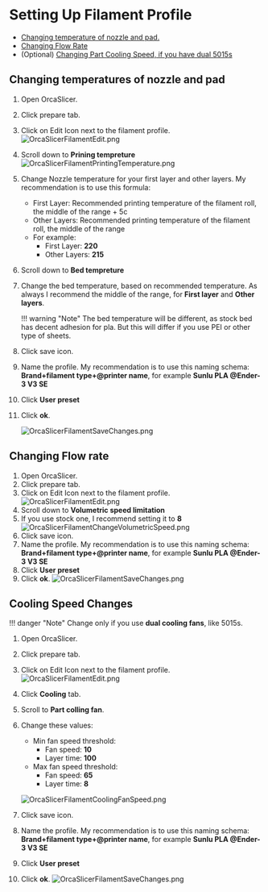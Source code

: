 # Setting Up Filament Profile

- [Changing temperature of nozzle and pad.](#changing-temperatures-of-nozzle-and-pad)
- [Changing Flow Rate](#changing-flow-rate)
- (Optional) [Changing Part Cooling Speed, if you have dual 5015s](#cooling-speed-changes)

## Changing temperatures of nozzle and pad

1. Open OrcaSlicer.
2. Click prepare tab.
3. Click on Edit Icon next to the filament profile.
    ![OrcaSlicerFilamentEdit.png](OrcaSlicerImages/OrcaSlicerFilamentEdit.png)
4. Scroll down to **Prining tempreture**
    ![OrcaSlicerFilamentPrintingTemperature.png](OrcaSlicerImages/OrcaSlicerFilamentPrintingTemperature.png)
5. Change Nozzle temperature for your first layer and other layers. My recommendation is to use this formula:
    - First Layer: Recommended printing temperature of the filament roll, the middle of the range + 5c
    - Other Layers: Recommended printing temperature of the filament roll, the middle of the range
    - For example: 
        - First Layer: **220**
        - Other Layers: **215**
6. Scroll down to **Bed tempreture**
7. Change the bed temperature, based on recommended temperature. As always I recommend the middle of the range, 
for **First layer** and **Other layers**.

    !!! warning "Note"
        The bed temperature will be different, as stock bed has decent adhesion for pla. 
        But this will differ if you use PEI or other type of sheets.

8. Click save icon.
9. Name the profile. My recommendation is to use this naming schema: **Brand+filament type+@printer name**, for example **Sunlu PLA @Ender-3 V3 SE** 
10. Click **User preset**
11. Click **ok**.

    ![OrcaSlicerFilamentSaveChanges.png](OrcaSlicerImages/OrcaSlicerFilamentSaveChanges.png)

## Changing Flow rate

1. Open OrcaSlicer.
2. Click prepare tab.
3. Click on Edit Icon next to the filament profile.
   ![OrcaSlicerFilamentEdit.png](OrcaSlicerImages/OrcaSlicerFilamentEdit.png)
4. Scroll down to **Volumetric speed limitation**
5. If you use stock one, I recommend setting it to **8**
    ![OrcaSlicerFilamentChangeVolumetricSpeed.png](OrcaSlicerImages/OrcaSlicerFilamentChangeVolumetricSpeed.png)
6. Click save icon.
7. Name the profile. My recommendation is to use this naming schema: **Brand+filament type+@printer name**, for example **Sunlu PLA @Ender-3 V3 SE**
8. Click **User preset**
9. Click **ok**.
   ![OrcaSlicerFilamentSaveChanges.png](OrcaSlicerImages/OrcaSlicerFilamentSaveChanges.png)


## Cooling Speed Changes

!!! danger "Note"
    Change only if you use **dual cooling fans**, like 5015s.

1. Open OrcaSlicer.
2. Click prepare tab.
3. Click on Edit Icon next to the filament profile.
   ![OrcaSlicerFilamentEdit.png](OrcaSlicerImages/OrcaSlicerFilamentEdit.png)
4. Click **Cooling** tab.
5. Scroll to **Part colling fan**.
6. Change these values:
    - Min fan speed threshold:
        - Fan speed: **10**
        - Layer time: **100**
    - Max fan speed threshold:
        - Fan speed: **65**
        - Layer time: **8**

    ![OrcaSlicerFilamentCoolingFanSpeed.png](OrcaSlicerImages/OrcaSlicerFilamentCoolingFanSpeed.png)
7. Click save icon.
8. Name the profile. My recommendation is to use this naming schema: **Brand+filament type+@printer name**, for example **Sunlu PLA @Ender-3 V3 SE**
9. Click **User preset**
10. Click **ok**.
    ![OrcaSlicerFilamentSaveChanges.png](OrcaSlicerImages/OrcaSlicerFilamentSaveChanges.png)